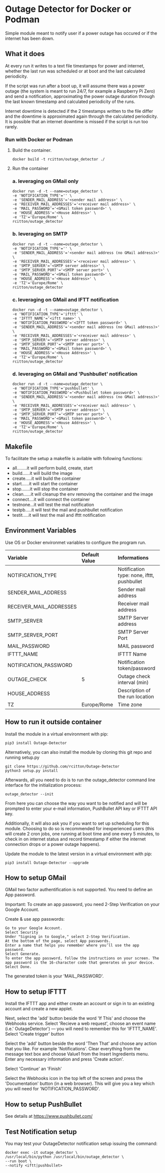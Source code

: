 # Outage Detector for Docker or Podman
Simple module meant to notify user if a power outage has occured or if the internet has been down.

## What it does

At every run it writes to a text file timestamps for power and internet, whether the last run was scheduled or at boot and the last calculated periodicity.

If the script was run after a boot up, it will assume there was a power outage (the system is meant to run 24/7, for example a Raspberry Pi Zero) and send a notification, approximating the power outage duration through the last known timestamp and calculated periodicity of the runs.

Internet downtime is detected if the 2 timestamps written to the file differ and the downtime is approximated again through the calculated periodicity. It is possible that an internet downtime is missed if the script is run too rarely.

### Run with Docker or Podman

1. Build the container.

    ```
    docker build -t rcitton/outage_detector ./
    ```

2. Run the container 

    ### a. leveraging on GMail only
    ```
    docker run -d -t --name=outage_detector \
    -e 'NOTIFICATION_TYPE'='' \
    -e 'SENDER_MAIL_ADDRESS'='<sender mail address>' \
    -e 'RECEIVER_MAIL_ADDRESSES'='<receiver mail address>' \
    -e 'MAIL_PASSWORD'='<GMail token password>' \
    -e 'HOUSE_ADDRESS'='<House Address>' \
    -e 'TZ'='Europe/Rome' \
    rcitton/outage_detector
    ```

    ### b. leveraging on SMTP
    ```
    docker run -d -t --name=outage_detector \
    -e 'NOTIFICATION_TYPE'='' \
    -e 'SENDER_MAIL_ADDRESS'='<sender mail address (no GMail address)>' \
    -e 'RECEIVER_MAIL_ADDRESSES'='<receiver mail address>' \
    -e 'SMTP_SERVER'='<SMTP server address>' \
    -e 'SMTP_SERVER_PORT'='<SMTP server port>' \
    -e 'MAIL_PASSWORD'='<GMail token password>' \
    -e 'HOUSE_ADDRESS'='<House Address>' \
    -e 'TZ'='Europe/Rome' \
    rcitton/outage_detector
    ```

    ### c. leveraging on GMail and IFTT notification
    ```
    docker run -d -t --name=outage_detector \
    -e 'NOTIFICATION_TYPE'='ifttt' \
    -e 'IFTTT_NAME'='<iftt name>' \
    -e 'NOTIFICATION_PASSWORD'='<IFTT token password>' \
    -e 'SENDER_MAIL_ADDRESS'='<sender mail address (no GMail address)>' \
    -e 'RECEIVER_MAIL_ADDRESSES'='<receiver mail address>' \
    -e 'SMTP_SERVER'='<SMTP server address>' \
    -e 'SMTP_SERVER_PORT'='<SMTP server port>' \
    -e 'MAIL_PASSWORD'='<GMail token password>' \
    -e 'HOUSE_ADDRESS'='<House Address>' \
    -e 'TZ'='Europe/Rome' \
    rcitton/outage_detector
    ```

    ### d. leveraging on GMail and 'Pushbullet' notification
    ```
    docker run -d -t --name=outage_detector \
    -e 'NOTIFICATION_TYPE'='pushbullet' \
    -e 'NOTIFICATION_PASSWORD'='<Pushbullet token password>' \
    -e 'SENDER_MAIL_ADDRESS'='<sender mail address (no GMail address)>' \
    -e 'RECEIVER_MAIL_ADDRESSES'='<receiver mail address>' \
    -e 'SMTP_SERVER'='<SMTP server address>' \
    -e 'SMTP_SERVER_PORT'='<SMTP server port>' \
    -e 'MAIL_PASSWORD'='<GMail token password>' \
    -e 'HOUSE_ADDRESS'='<House Address>' \
    -e 'TZ'='Europe/Rome' \
    rcitton/outage_detector
    ```

## Makefile

To facilitate the setup a makefile is avilable with following functions:

* all........it will perform build, create, start
* build......it will build the image
* create.....it will build the container
* start......it will start the container
* stop.......it will stop the container
* clean......it will cleanup the env removing the container and the image
* connect....it will connect the container
* testnone...it will test the mail notification
* testpb.....it will test the mail and pushbullet notification
* testit.....it will test the mail and ifttt notification



## Environment Variables

Use OS or Docker environmet variables to configure the program run.

| Variable                | Default Value        | Informations                                                 |
|:------------------------|:---------------------|:-------------------------------------------------------------|
| NOTIFICATION_TYPE       |                      | Notification type: none, ifttt, pushbullet                   |
| SENDER_MAIL_ADDRESS     |                      | Sender mail address                                          |
| RECEIVER_MAIL_ADDRESSES |                      | Receiver mail address                                        |
| SMTP_SERVER             |                      | SMTP Server address                                          |
| SMTP_SERVER_PORT        |                      | SMTP Server Port                                             |
| MAIL_PASSWORD           |                      | MAIL password                                                | 
| IFTTT_NAME              |                      | IFTTT Name                                                   |
| NOTIFICATION_PASSWORD   |                      | Notification token/password                                  |
| OUTAGE_CHECK            |         5            | Outage check interval  (min)                                 |
| HOUSE_ADDRESS           |                      | Description of the run location                              |
| TZ                      |     Europe/Rome      | Time zone                                                    |


## How to run it outside container

Install the module in a virtual environment with pip:

```
pip3 install Outage-Detector
```

Alternatively, you can also install the module by cloning this git repo and running setup.py

```
git clone https://github.com/rcitton/Outage-Detector
python3 setup.py install
```

Afterwards, all you need to do is to run the outage_detector command line interface for the initialization process:

```
outage_detector --init
```

From here you can choose the way you want to be notified and will be prompted to enter your e-mail information, PushBullet API key or IFTTT API key.

Additionally, it will also ask you if you want to set up scheduling for this module. Choosing to do so is recommended for inexperienced users (this will create 2 cron jobs, one running at boot time and one every 5 minutes, to check in on internet status and record timestamp if either the internet connection drops or a power outage happens).

Update the module to the latest version in a virtual environment with pip:

```
pip3 install Outage-Detector --upgrade
```

## How to setup GMail

GMail two factor authentification is not supported. You need to define an App password.

Important: To create an app password, you need 2-Step Verification on your Google Account.

Create & use app passwords:

    Go to your Google Account.
    Select Security
    Under "Signing in to Google," select 2-Step Verification.
    At the bottom of the page, select App passwords.
    Enter a name that helps you remember where you’ll use the app password.
    Select Generate.
    To enter the app password, follow the instructions on your screen. The app password is the 16-character code that generates on your device.
    Select Done.

The generated token is your 'MAIL_PASSWORD'.


## How to setup IFTTT

Install the IFTTT app and either create an account or sign in to an existing account and create a new applet. 

Next, select the 'add' button beside the word 'If This' and choose the Webhooks service. Select 'Recieve a web request', choose an event name (i.e.' OutageDetector') — you will need to remember this for 'IFTTT_NAME'. Select 'Create trigger' button

Select the 'add' button beside the word 'Then That' and choose any action that you like. For example 'Notifications'.
Clear everything from the message text box and choose Value1 from the Insert Ingredients menu. Enter any necessary information and press 'Create action'.

Select 'Continue' an 'Finish'

Select the Webhooks icon in the top left of the screen and press the 'Documentation' button (in a web browser). This will give you a key which you will need for 'NOTIFICATION_PASSWORD'.


## How to setup PushBullet
See details at https://www.pushbullet.com/

## Test Notification setup
You may test your OutageDetector notification setup issuing the command:

```
docker exec -it outage_detector \
/usr/local/bin/python /usr/local/bin/outage_detector \
--run boot \
--notify <iftt|pushbullet>
```